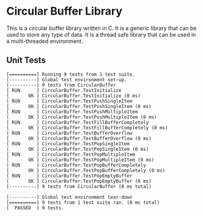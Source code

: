 # Circular Buffer Library

This is a circular buffer library written in C. It is a generic library that can be used to store any type of data. It is a thread safe library that can be used in a multi-threaded environment.

## Unit Tests

```
[==========] Running 9 tests from 1 test suite.
[----------] Global test environment set-up.
[----------] 9 tests from CircularBuffer
[ RUN      ] CircularBuffer.TestInitialize
[       OK ] CircularBuffer.TestInitialize (0 ms)
[ RUN      ] CircularBuffer.TestPushSingleItem
[       OK ] CircularBuffer.TestPushSingleItem (0 ms)
[ RUN      ] CircularBuffer.TestPushMultipleItem
[       OK ] CircularBuffer.TestPushMultipleItem (0 ms)
[ RUN      ] CircularBuffer.TestFillBufferCompletely
[       OK ] CircularBuffer.TestFillBufferCompletely (0 ms)
[ RUN      ] CircularBuffer.TestBufferOverflow
[       OK ] CircularBuffer.TestBufferOverflow (0 ms)
[ RUN      ] CircularBuffer.TestPopSingleItem
[       OK ] CircularBuffer.TestPopSingleItem (0 ms)
[ RUN      ] CircularBuffer.TestPopMultipleItem
[       OK ] CircularBuffer.TestPopMultipleItem (0 ms)
[ RUN      ] CircularBuffer.TestPopBufferCompletely
[       OK ] CircularBuffer.TestPopBufferCompletely (0 ms)
[ RUN      ] CircularBuffer.TestPopEmptyBuffer
[       OK ] CircularBuffer.TestPopEmptyBuffer (0 ms)
[----------] 9 tests from CircularBuffer (0 ms total)

[----------] Global test environment tear-down
[==========] 9 tests from 1 test suite ran. (0 ms total)
[  PASSED  ] 9 tests.
```
